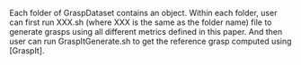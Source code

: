 Each folder of GraspDataset contains an object. Within each folder, user can first run XXX.sh (where XXX is the same as the folder name) file to generate grasps using all different metrics defined in this paper. And then user can run GraspItGenerate.sh to get the reference grasp computed using [GraspIt].
